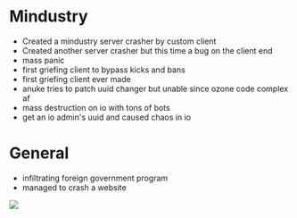 # Mindustry

- Created a mindustry server crasher by custom client
- Created another server crasher but this time a bug on the client end
- mass panic
- first griefing client to bypass kicks and bans
- first griefing client ever made
- anuke tries to patch uuid changer but unable since ozone code complex af
- mass destruction on io with tons of bots
- get an io admin's uuid and caused chaos in io

# General

- infiltrating foreign government program
- managed to crash a website

![](https://cdn.discordapp.com/attachments/796869250533818418/801986737856839680/unknown.png)
